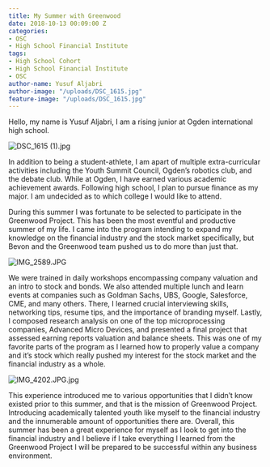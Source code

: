 ```yaml
---
title: My Summer with Greenwood
date: 2018-10-13 00:09:00 Z
categories:
- OSC
- High School Financial Institute
tags:
- High School Cohort
- High School Financial Institute
- OSC
author-name: Yusuf Aljabri
author-image: "/uploads/DSC_1615.jpg"
feature-image: "/uploads/DSC_1615.jpg"
---
```


Hello, my name is Yusuf Aljabri, I am a rising junior at Ogden international high school.

![DSC_1615 (1).jpg](/uploads/DSC_1615%20(1).jpg)

In addition to being a student-athlete, I am apart of multiple extra-curricular activities including the Youth Summit Council, Ogden’s robotics club, and the debate club. While at Ogden, I have earned various academic achievement awards. Following high school, I plan to pursue finance as my major. I am undecided as to which college I would like to attend. 

During this summer I was fortunate to be selected to participate in the Greenwood Project. This has been the most eventful and productive summer of my life. I came into the program intending to expand my knowledge on the financial industry and the stock market specifically, but Bevon and the Greenwood team pushed us to do more than just that.

![IMG_2589.JPG](/uploads/IMG_2589.JPG)

We were trained in daily workshops encompassing company valuation and an intro to stock and bonds. We also attended multiple lunch and learn events at companies such as Goldman Sachs, UBS, Google, Salesforce, CME, and many others. There, I learned crucial interviewing skills, networking tips, resume tips, and the importance of branding myself. Lastly, I composed research analysis on one of the top microprocessing companies, Advanced Micro Devices, and presented a final project that assessed earning reports valuation and balance sheets. This was one of my favorite parts of the program as I learned how to properly value a company and it’s stock which really pushed my interest for the stock market and the financial industry as a whole.

![IMG_4202.JPG.jpg](/uploads/IMG_4202.JPG.jpg)

This experience introduced me to various opportunities that I didn’t know existed prior to this summer, and that is the mission of Greenwood Project. Introducing academically talented youth like myself to the financial industry and the innumerable amount of opportunities there are. Overall, this summer has been a great experience for myself as I look to get into the financial industry and I believe if I take everything I learned from the Greenwood Project I will be prepared to be successful within any business environment.